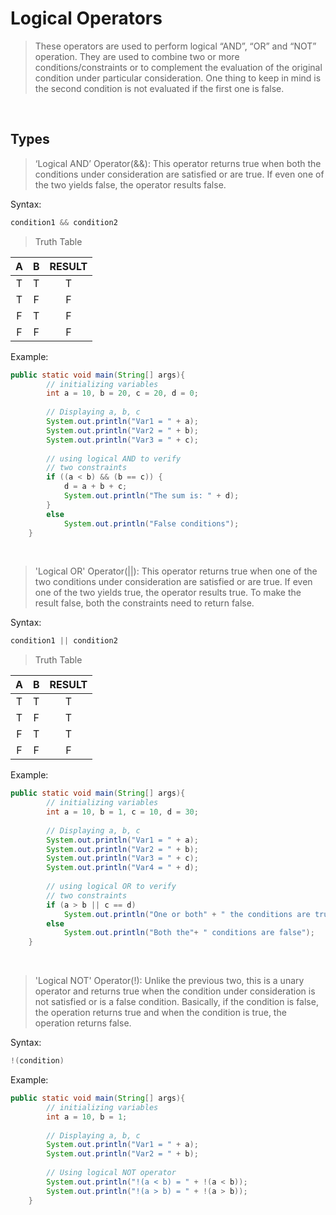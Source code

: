 # Logical Operators

> These operators are used to perform logical “AND”, “OR” and “NOT” operation. They are used to combine two or more conditions/constraints or to complement the evaluation of the original condition under particular consideration. One thing to keep in mind is the second condition is not evaluated if the first one is false.

<br>

## Types

>‘Logical AND’ Operator(&&): This operator returns true when both the conditions under consideration are satisfied or are true. If even one of the two yields false, the operator results false.

Syntax:

```java
condition1 && condition2
```
>Truth Table

| A | B | RESULT|
|:-:|:-:|:-----:|
| T | T |   T	|
| T | F |   F	|
| F | T |   F	|
| F | F |   F	|

Example:

```java
public static void main(String[] args){
        // initializing variables
        int a = 10, b = 20, c = 20, d = 0;
  
        // Displaying a, b, c
        System.out.println("Var1 = " + a);
        System.out.println("Var2 = " + b);
        System.out.println("Var3 = " + c);
  
        // using logical AND to verify
        // two constraints
        if ((a < b) && (b == c)) {
            d = a + b + c;
            System.out.println("The sum is: " + d);
        }
        else
            System.out.println("False conditions");
    }
```
<br>

> 'Logical OR' Operator(||): This operator returns true when one of the two conditions under consideration are satisfied or are true. If even one of the two yields true, the operator results true. To make the result false, both the constraints need to return false.

Syntax:

```java
condition1 || condition2
```

>Truth Table

| A | B | RESULT|
|:-:|:-:|:-----:|
| T | T |   T	|
| T | F |   T	|
| F | T |   T	|
| F | F |   F	|

Example:

```java
public static void main(String[] args){
        // initializing variables
        int a = 10, b = 1, c = 10, d = 30;
  
        // Displaying a, b, c
        System.out.println("Var1 = " + a);
        System.out.println("Var2 = " + b);
        System.out.println("Var3 = " + c);
        System.out.println("Var4 = " + d);
  
        // using logical OR to verify
        // two constraints
        if (a > b || c == d)
            System.out.println("One or both" + " the conditions are true");
        else
            System.out.println("Both the"+ " conditions are false");
    }
```
<br>

>'Logical NOT' Operator(!): Unlike the previous two, this is a unary operator and returns true when the condition under consideration is not satisfied or is a false condition. Basically, if the condition is false, the operation returns true and when the condition is true, the operation returns false.

Syntax:

```java
!(condition)
```
Example:

```java
public static void main(String[] args){
        // initializing variables
        int a = 10, b = 1;
  
        // Displaying a, b, c
        System.out.println("Var1 = " + a);
        System.out.println("Var2 = " + b);
  
        // Using logical NOT operator
        System.out.println("!(a < b) = " + !(a < b));
        System.out.println("!(a > b) = " + !(a > b));
    }
```




